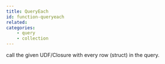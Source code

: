 ```yaml
---
title: QueryEach
id: function-queryeach
related:
categories:
    - query
    - collection
---
```


call the given UDF/Closure with every row (struct) in the query.